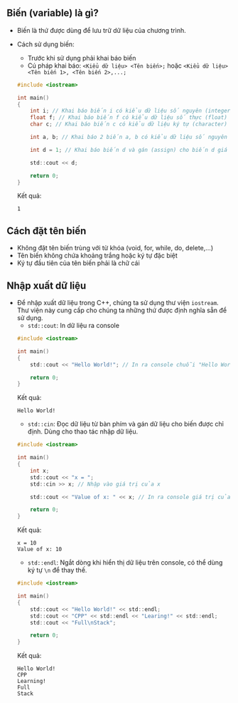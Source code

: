 ## Biến (variable) là gì?
- Biến là thứ được dùng để lưu trữ dữ liệu của chương trình.
- Cách sử dụng biến:
    - Trước khi sử dụng phải khai báo biến
    - Cú pháp khai báo: `<Kiểu dữ liệu> <Tên biến>;` hoặc `<Kiểu dữ liệu> <Tên biến 1>, <Tên biến 2>,...;`

    ```c
    #include <iostream>

    int main()
    {
        int i; // Khai báo biến i có kiểu dữ liệu số nguyên (integer)
        float f; // Khai báo biến f có kiểu dữ liệu số thực (float)
        char c; // Khai báo biến c có kiểu dữ liệu ký tự (character)

        int a, b; // Khai báo 2 biến a, b có kiểu dữ liệu số nguyên (integer)

        int d = 1; // Khai báo biến d và gán (assign) cho biến d giá trị 1

        std::cout << d;

        return 0;
    }
    ```
    Kết quả:
    ```
    1
    ```

## Cách đặt tên biến
- Không đặt tên biến trùng với từ khóa (void, for, while, do, delete,...)
- Tên biến không chứa khoảng trắng hoặc ký tự đặc biệt
- Ký tự đầu tiên của tên biến phải là chữ cái

## Nhập xuất dữ liệu
- Để nhập xuất dữ liệu trong C++, chúng ta sử dụng thư viện `iostream`. Thư viện này cung cấp cho chúng ta những thứ được định nghĩa sẵn để sử dụng.
    - `std::cout`: In dữ liệu ra console
    ```c
    #include <iostream>

    int main()
    {
        std::cout << "Hello World!"; // In ra console chuỗi "Hello World!"

        return 0;
    }
    ```
    Kết quả:
    ```
    Hello World!
    ```
    - `std::cin`: Đọc dữ liệu từ bàn phím và gán dữ liệu cho biến được chỉ định. Dùng cho thao tác nhập dữ liệu.
    ```c
    #include <iostream>

    int main()
    {
        int x;
        std::cout << "x = ";
        std::cin >> x; // Nhập vào giá trị của x

        std::cout << "Value of x: " << x; // In ra console giá trị của x

        return 0;
    }
    ```
    Kết quả:
    ```
    x = 10
    Value of x: 10
    ```
    - `std::endl`: Ngắt dòng khi hiển thị dữ liệu trên console, có thể dùng ký tự `\n` để thay thế.
    ```c
    #include <iostream>

    int main()
    {
        std::cout << "Hello World!" << std::endl;
        std::cout << "CPP" << std::endl << "Learing!" << std::endl;
        std::cout << "Full\nStack";

        return 0;
    }
    ```
    Kết quả:
    ```
    Hello World!
    CPP 
    Learning!
    Full 
    Stack
    ```
